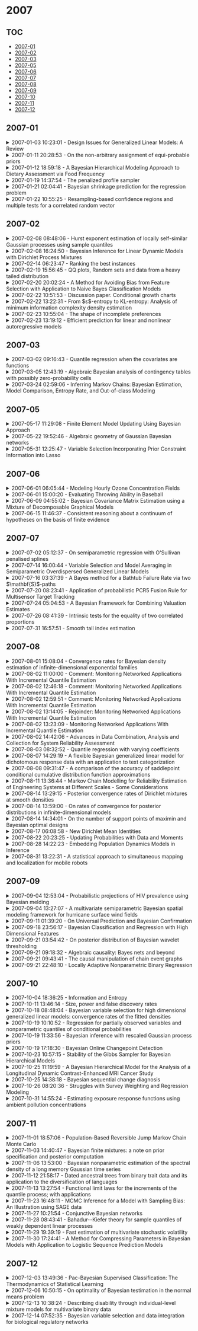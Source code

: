 # 2007

## TOC

- [2007-01](#2007-01)
- [2007-02](#2007-02)
- [2007-03](#2007-03)
- [2007-05](#2007-05)
- [2007-06](#2007-06)
- [2007-07](#2007-07)
- [2007-08](#2007-08)
- [2007-09](#2007-09)
- [2007-10](#2007-10)
- [2007-11](#2007-11)
- [2007-12](#2007-12)

## 2007-01

<details>

<summary>2007-01-03 10:23:01 - Design Issues for Generalized Linear Models: A Review</summary>

- *André I. Khuri, Bhramar Mukherjee, Bikas K. Sinha, Malay Ghosh*

- `0701088v1` - [abs](http://arxiv.org/abs/0701088v1) - [pdf](http://arxiv.org/pdf/math/0701088v1)

> Generalized linear models (GLMs) have been used quite effectively in the modeling of a mean response under nonstandard conditions, where discrete as well as continuous data distributions can be accommodated. The choice of design for a GLM is a very important task in the development and building of an adequate model. However, one major problem that handicaps the construction of a GLM design is its dependence on the unknown parameters of the fitted model. Several approaches have been proposed in the past 25 years to solve this problem. These approaches, however, have provided only partial solutions that apply in only some special cases, and the problem, in general, remains largely unresolved. The purpose of this article is to focus attention on the aforementioned dependence problem. We provide a survey of various existing techniques dealing with the dependence problem. This survey includes discussions concerning locally optimal designs, sequential designs, Bayesian designs and the quantile dispersion graph approach for comparing designs for GLMs.

</details>

<details>

<summary>2007-01-11 20:28:53 - On the non-arbitrary assignment of equi-probable priors</summary>

- *William M. Briggs*

- `0701331v1` - [abs](http://arxiv.org/abs/0701331v1) - [pdf](http://arxiv.org/pdf/math/0701331v1)

> How to form priors that do not seem artificial or arbitrary is a central question in Bayesian statistics. The case of forming a prior on the truth of a proposition for which there is no evidence, and the definte evidence that the event can happen in a finite set of ways, is detailed. The truth of a propostion of this kind is frequently assigned a prior of 0.5 via arguments of ignorance, randomness, the Principle of Indiffernce, the Principal Principal, or by other methods. These are all shown to be flawed. The statistical syllogism introduced by Williams in 1947 is shown to fix the problems that the other arguments have. An example in the context of model selection is given.

</details>

<details>

<summary>2007-01-12 18:59:18 - A Bayesian Hierarchical Modeling Approach to Dietary Assessment via Food Frequency</summary>

- *Andrew Lawson, Daniela Nitcheva*

- `0701356v1` - [abs](http://arxiv.org/abs/0701356v1) - [pdf](http://arxiv.org/pdf/math/0701356v1)

> Previous likelihood-based linear modeling of nutritional data has been limited by the availability of software that allows flexible error structures in the data. We demonstrate the use of a Bayesian modeling approach to the analysis of such data. Our goal is to model the relationship between the energy intake derived from Food Frequency Questionnaires (FFQs) and the energy expenditure estimated from the doubly labeled water method. We consider models with different distributions for the FFQ energy intake. The models include previously identified covariates describing social desirability, education and their possible interaction that are felt to impact the reported FFQ. The models also include random effects to account for subject specific random variation (frailty) and also to account for the complex patterns of measurement error inherent in these data. Issues arising within the work relate both to the selection of relevant linear and non-linear models, the use of random effects, and the relevance of goodness-of-fit criteria such as DIC and PPL in assessing the most appropriate model.

</details>

<details>

<summary>2007-01-19 14:37:54 - The penalized profile sampler</summary>

- *Guang Cheng, Michael R. Kosorok*

- `0701540v1` - [abs](http://arxiv.org/abs/0701540v1) - [pdf](http://arxiv.org/pdf/math/0701540v1)

> The penalized profile sampler for semiparametric inference is an extension of the profile sampler method (Lee, Kosorok and Fine, 2005) obtained by profiling a penalized log-likelihood. The idea is to base inference on the posterior distribution obtained by multiplying a profiled penalized log-likelihood by a prior for the parametric component, where the profiling and penalization are applied to the nuisance parameter. Because the prior is not applied to the full likelihood, the method is not strictly Bayesian. A benefit of this approximately Bayesian method is that it circumvents the need to put a prior on the possibly infinite-dimensional nuisance components of the model. We investigate the first and second order frequentist performance of the penalized profile sampler, and demonstrate that the accuracy of the procedure can be adjusted by the size of the assigned smoothing parameter. The theoretical validity of the procedure is illustrated for two examples: a partly linear model with normal error for current status data and a semiparametric logistic regression model. As far as we are aware, there are no other methods of inference in this context known to have second order frequentist validity.

</details>

<details>

<summary>2007-01-21 02:04:41 - Bayesian shrinkage prediction for the regression problem</summary>

- *Kei Kobayashi, Fumiyasu Komaki*

- `0701583v1` - [abs](http://arxiv.org/abs/0701583v1) - [pdf](http://arxiv.org/pdf/math/0701583v1)

> We consider Bayesian shrinkage predictions for the Normal regression problem under the frequentist Kullback-Leibler risk function.   Firstly, we consider the multivariate Normal model with an unknown mean and a known covariance. While the unknown mean is fixed, the covariance of future samples can be different from training samples. We show that the Bayesian predictive distribution based on the uniform prior is dominated by that based on a class of priors if the prior distributions for the covariance and future covariance matrices are rotation invariant.   Then, we consider a class of priors for the mean parameters depending on the future covariance matrix. With such a prior, we can construct a Bayesian predictive distribution dominating that based on the uniform prior.   Lastly, applying this result to the prediction of response variables in the Normal linear regression model, we show that there exists a Bayesian predictive distribution dominating that based on the uniform prior. Minimaxity of these Bayesian predictions follows from these results.

</details>

<details>

<summary>2007-01-22 10:55:25 - Resampling-based confidence regions and multiple tests for a correlated random vector</summary>

- *Sylvain Arlot, Gilles Blanchard, Etienne Roquain*

- `0701605v1` - [abs](http://arxiv.org/abs/0701605v1) - [pdf](http://arxiv.org/pdf/math/0701605v1)

> We derive non-asymptotic confidence regions for the mean of a random vector whose coordinates have an unknown dependence structure. The random vector is supposed to be either Gaussian or to have a symmetric bounded distribution, and we observe $n$ i.i.d copies of it. The confidence regions are built using a data-dependent threshold based on a weighted bootstrap procedure. We consider two approaches, the first based on a concentration approach and the second on a direct boostrapped quantile approach. The first one allows to deal with a very large class of resampling weights while our results for the second are restricted to Rademacher weights. However, the second method seems more accurate in practice. Our results are motivated by multiple testing problems, and we show on simulations that our procedures are better than the Bonferroni procedure (union bound) as soon as the observed vector has sufficiently correlated coordinates.

</details>


## 2007-02

<details>

<summary>2007-02-08 08:48:06 - Hurst exponent estimation of locally self-similar Gaussian processes using sample quantiles</summary>

- *Jean-François Coeurjolly*

- `0506290v2` - [abs](http://arxiv.org/abs/0506290v2) - [pdf](http://arxiv.org/pdf/math/0506290v2)

> This paper is devoted to the introduction of a new class of consistent estimators of the fractal dimension of locally self-similar Gaussian processes. These estimators are based on convex combinations of sample quantiles of discrete variations of a sample path over a discrete grid of the interval $[0,1]$. We derive the almost sure convergence and the asymptotic normality for these estimators. The key-ingredient is a Bahadur representation for sample quantiles of non-linear functions of Gaussians sequences with correlation function decreasing as $k^{-\alpha}L(k)$ for some $\alpha>0$ and some slowly varying function $L(\cdot)$.

</details>

<details>

<summary>2007-02-08 16:24:50 - Bayesian Inference for Linear Dynamic Models with Dirichlet Process Mixtures</summary>

- *François Caron, Manuel Davy, Arnaud Doucet, Emmanuel Duflos, Philippe Vanheeghe*

- `0702225v1` - [abs](http://arxiv.org/abs/0702225v1) - [pdf](http://arxiv.org/pdf/math/0702225v1)

> Using Kalman techniques, it is possible to perform optimal estimation in linear Gaussian state-space models. We address here the case where the noise probability density functions are of unknown functional form. A flexible Bayesian nonparametric noise model based on Dirichlet process mixtures is introduced. Efficient Markov chain Monte Carlo and Sequential Monte Carlo methods are then developed to perform optimal batch and sequential estimation in such contexts. The algorithms are applied to blind deconvolution and change point detection. Experimental results on synthetic and real data demonstrate the efficiency of this approach in various contexts.

</details>

<details>

<summary>2007-02-14 06:23:47 - Ranking the best instances</summary>

- *Stéphan Clémençon, Nicolas Vayatis*

- `0611133v2` - [abs](http://arxiv.org/abs/0611133v2) - [pdf](http://arxiv.org/pdf/math/0611133v2)

> We formulate the local ranking problem in the framework of bipartite ranking where the goal is to focus on the best instances. We propose a methodology based on the construction of real-valued scoring functions. We study empirical risk minimization of dedicated statistics which involve empirical quantiles of the scores. We first state the problem of finding the best instances which can be cast as a classification problem with mass constraint. Next, we develop special performance measures for the local ranking problem which extend the Area Under an ROC Curve (AUC/AROC) criterion and describe the optimal elements of these new criteria. We also highlight the fact that the goal of ranking the best instances cannot be achieved in a stage-wise manner where first, the best instances would be tentatively identified and then a standard AUC criterion could be applied. Eventually, we state preliminary statistical results for the local ranking problem.

</details>

<details>

<summary>2007-02-19 15:56:45 - QQ plots, Random sets and data from a heavy tailed distribution</summary>

- *Bikramjit Das, Sidney I. Resnick*

- `0702551v1` - [abs](http://arxiv.org/abs/0702551v1) - [pdf](http://arxiv.org/pdf/math/0702551v1)

> The QQ plot is a commonly used technique for informally deciding whether a univariate random sample of size n comes from a specified distribution F. The QQ plot graphs the sample quantiles against the theoretical quantiles of F and then a visual check is made to see whether or not the points are close to a straight line. For a location and scale family of distributions, the intercept and slope of the straight line provide estimates for the shift and scale parameters of the distribution respectively. Here we consider the set S_n of points forming the QQ plot as a random closed set in R^2. We show that under certain regularity conditions on the distribution F, S_n converges in probability to a closed, non-random set. In the heavy tailed case where 1-F is a regularly varying function, a similar result can be shown but a modification is necessary to provide a statistically sensible result since typically F is not completely known.

</details>

<details>

<summary>2007-02-20 20:02:24 - A Method for Avoiding Bias from Feature Selection with Application to Naive Bayes Classification Models</summary>

- *Longhai Li, Jianguo Zhang, Radford M. Neal*

- `0702591v1` - [abs](http://arxiv.org/abs/0702591v1) - [pdf](http://arxiv.org/pdf/math/0702591v1)

> For many classification and regression problems, a large number of features are available for possible use - this is typical of DNA microarray data on gene expression, for example. Often, for computational or other reasons, only a small subset of these features are selected for use in a model, based on some simple measure such as correlation with the response variable. This procedure may introduce an optimistic bias, however, in which the response variable appears to be more predictable than it actually is, because the high correlation of the selected features with the response may be partly or wholely due to chance. We show how this bias can be avoided when using a Bayesian model for the joint distribution of features and response. The crucial insight is that even if we forget the exact values of the unselected features, we should retain, and condition on, the knowledge that their correlation with the response was too small for them to be selected. In this paper we describe how this idea can be implemented for ``naive Bayes'' models of binary data. Experiments with simulated data confirm that this method avoids bias due to feature selection. We also apply the naive Bayes model to subsets of data relating gene expression to colon cancer, and find that correcting for bias from feature selection does improve predictive performance.

</details>

<details>

<summary>2007-02-22 10:51:53 - Discussion paper. Conditional growth charts</summary>

- *Ying Wei, Xuming He*

- `0702634v1` - [abs](http://arxiv.org/abs/0702634v1) - [pdf](http://arxiv.org/pdf/math/0702634v1)

> Growth charts are often more informative when they are customized per subject, taking into account prior measurements and possibly other covariates of the subject. We study a global semiparametric quantile regression model that has the ability to estimate conditional quantiles without the usual distributional assumptions. The model can be estimated from longitudinal reference data with irregular measurement times and with some level of robustness against outliers, and it is also flexible for including covariate information. We propose a rank score test for large sample inference on covariates, and develop a new model assessment tool for longitudinal growth data. Our research indicates that the global model has the potential to be a very useful tool in conditional growth chart analysis.

</details>

<details>

<summary>2007-02-22 13:22:31 - From $ε$-entropy to KL-entropy: Analysis of minimum information complexity density estimation</summary>

- *Tong Zhang*

- `0702653v1` - [abs](http://arxiv.org/abs/0702653v1) - [pdf](http://arxiv.org/pdf/math/0702653v1)

> We consider an extension of $\epsilon$-entropy to a KL-divergence based complexity measure for randomized density estimation methods. Based on this extension, we develop a general information-theoretical inequality that measures the statistical complexity of some deterministic and randomized density estimators. Consequences of the new inequality will be presented. In particular, we show that this technique can lead to improvements of some classical results concerning the convergence of minimum description length and Bayesian posterior distributions. Moreover, we are able to derive clean finite-sample convergence bounds that are not obtainable using previous approaches.

</details>

<details>

<summary>2007-02-23 10:55:04 - The shape of incomplete preferences</summary>

- *Robert Nau*

- `0702689v1` - [abs](http://arxiv.org/abs/0702689v1) - [pdf](http://arxiv.org/pdf/math/0702689v1)

> Incomplete preferences provide the epistemic foundation for models of imprecise subjective probabilities and utilities that are used in robust Bayesian analysis and in theories of bounded rationality. This paper presents a simple axiomatization of incomplete preferences and characterizes the shape of their representing sets of probabilities and utilities. Deletion of the completeness assumption from the axiom system of Anscombe and Aumann yields preferences represented by a convex set of state-dependent expected utilities, of which at least one must be a probability/utility pair. A strengthening of the state-independence axiom is needed to obtain a representation purely in terms of a set of probability/utility pairs.

</details>

<details>

<summary>2007-02-23 13:19:12 - Efficient prediction for linear and nonlinear autoregressive models</summary>

- *Ursula U. Müller, Anton Schick, Wolfgang Wefelmeyer*

- `0702701v1` - [abs](http://arxiv.org/abs/0702701v1) - [pdf](http://arxiv.org/pdf/math/0702701v1)

> Conditional expectations given past observations in stationary time series are usually estimated directly by kernel estimators, or by plugging in kernel estimators for transition densities. We show that, for linear and nonlinear autoregressive models driven by independent innovations, appropriate smoothed and weighted von Mises statistics of residuals estimate conditional expectations at better parametric rates and are asymptotically efficient. The proof is based on a uniform stochastic expansion for smoothed and weighted von Mises processes of residuals. We consider, in particular, estimation of conditional distribution functions and of conditional quantile functions.

</details>


## 2007-03

<details>

<summary>2007-03-02 09:16:43 - Quantile regression when the covariates are functions</summary>

- *Hervé Cardot, Christophe Crambes, Pascal Sarda*

- `0703056v1` - [abs](http://arxiv.org/abs/0703056v1) - [pdf](http://arxiv.org/pdf/math/0703056v1)

> This paper deals with a linear model of regression on quantiles when the explanatory variable takes values in some functional space and the response is scalar. We propose a spline estimator of the functional coefficient that minimizes a penalized L1 type criterion. Then, we study the asymptotic behavior of this estimator. The penalization is of primary importance to get existence and convergence.

</details>

<details>

<summary>2007-03-05 12:43:19 - Algebraic Bayesian analysis of contingency tables with possibly zero-probability cells</summary>

- *Guido Consonni, Giovanni Pistone*

- `0703123v1` - [abs](http://arxiv.org/abs/0703123v1) - [pdf](http://arxiv.org/pdf/math/0703123v1)

> In this paper we consider a Bayesian analysis of contingency tables allowing for the possibility that cells may have probability zero. In this sense we depart from standard log-linear modeling that implicitly assumes a positivity constraint. Our approach leads us to consider mixture models for contingency tables, where the components of the mixture, which we call model-instances, have distinct support. We rely on ideas from polynomial algebra in order to identify the various model instances. We also provide a method to assign prior probabilities to each instance of the model, as well as describing methods for constructing priors on the parameter space of each instance. We illustrate our methodology through a $5 \times 2$ table involving two structural zeros, as well as a zero count. The results we obtain show that our analysis may lead to conclusions that are substantively different from those that would obtain in a standard framework, wherein the possibility of zero-probability cells is not explicitly accounted for.

</details>

<details>

<summary>2007-03-24 02:59:06 - Inferring Markov Chains: Bayesian Estimation, Model Comparison, Entropy Rate, and Out-of-class Modeling</summary>

- *Christopher C. Strelioff, James P. Crutchfield, Alfred W. Hubler*

- `0703715v1` - [abs](http://arxiv.org/abs/0703715v1) - [pdf](http://arxiv.org/pdf/math/0703715v1)

> Markov chains are a natural and well understood tool for describing one-dimensional patterns in time or space. We show how to infer $k$-th order Markov chains, for arbitrary $k$, from finite data by applying Bayesian methods to both parameter estimation and model-order selection. Extending existing results for multinomial models of discrete data, we connect inference to statistical mechanics through information-theoretic (type theory) techniques. We establish a direct relationship between Bayesian evidence and the partition function which allows for straightforward calculation of the expectation and variance of the conditional relative entropy and the source entropy rate. Finally, we introduce a novel method that uses finite data-size scaling with model-order comparison to infer the structure of out-of-class processes.

</details>


## 2007-05

<details>

<summary>2007-05-17 11:29:08 - Finite Element Model Updating Using Bayesian Approach</summary>

- *Tshilidzi Marwala, Lungile Mdlazi, Sibusiso Sibisi*

- `0705.2515v1` - [abs](http://arxiv.org/abs/0705.2515v1) - [pdf](http://arxiv.org/pdf/0705.2515v1)

> This paper compares the Maximum-likelihood method and Bayesian method for finite element model updating. The Maximum-likelihood method was implemented using genetic algorithm while the Bayesian method was implemented using the Markov Chain Monte Carlo. These methods were tested on a simple beam and an unsymmetrical H-shaped structure. The results show that the Bayesian method gave updated finite element models that predicted more accurate modal properties than the updated finite element models obtained through the use of the Maximum-likelihood method. Furthermore, both these methods were found to require the same levels of computational loads.

</details>

<details>

<summary>2007-05-22 19:52:46 - Algebraic geometry of Gaussian Bayesian networks</summary>

- *Seth Sullivant*

- `0704.0918v2` - [abs](http://arxiv.org/abs/0704.0918v2) - [pdf](http://arxiv.org/pdf/0704.0918v2)

> Conditional independence models in the Gaussian case are algebraic varieties in the cone of positive definite covariance matrices. We study these varieties in the case of Bayesian networks, with a view towards generalizing the recursive factorization theorem to situations with hidden variables. In the case when the underlying graph is a tree, we show that the vanishing ideal of the model is generated by the conditional independence statements implied by graph. We also show that the ideal of any Bayesian network is homogeneous with respect to a multigrading induced by a collection of upstream random variables. This has a number of important consequences for hidden variable models. Finally, we relate the ideals of Bayesian networks to a number of classical constructions in algebraic geometry including toric degenerations of the Grassmannian, matrix Schubert varieties, and secant varieties.

</details>

<details>

<summary>2007-05-31 12:25:47 - Variable Selection Incorporating Prior Constraint Information into Lasso</summary>

- *Shurong Zheng, Guodong Song, Ning-Zhong Shi*

- `0705.4588v1` - [abs](http://arxiv.org/abs/0705.4588v1) - [pdf](http://arxiv.org/pdf/0705.4588v1)

> We propose the variable selection procedure incorporating prior constraint information into lasso. The proposed procedure combines the sample and prior information, and selects significant variables for responses in a narrower region where the true parameters lie. It increases the efficiency to choose the true model correctly. The proposed procedure can be executed by many constrained quadratic programming methods and the initial estimator can be found by least square or Monte Carlo method. The proposed procedure also enjoys good theoretical properties. Moreover, the proposed procedure is not only used for linear models but also can be used for generalized linear models({\sl GLM}), Cox models, quantile regression models and many others with the help of Wang and Leng (2007)'s LSA, which changes these models as the approximation of linear models. The idea of combining sample and prior constraint information can be also used for other modified lasso procedures. Some examples are used for illustration of the idea of incorporating prior constraint information in variable selection procedures.

</details>


## 2007-06

<details>

<summary>2007-06-01 06:05:44 - Modeling Hourly Ozone Concentration Fields</summary>

- *Yiping Dou, Nhu D Le, James V Zidek*

- `0706.0073v1` - [abs](http://arxiv.org/abs/0706.0073v1) - [pdf](http://arxiv.org/pdf/0706.0073v1)

> This paper presents a dynamic linear model for modeling hourly ozone concentrations over the eastern United States. That model, which is developed within an Bayesian hierarchical framework, inherits the important feature of such models that its coefficients, treated as states of the process, can change with time. Thus the model includes a time--varying site invariant mean field as well as time varying coefficients for 24 and 12 diurnal cycle components. This cost of this model's great flexibility comes at the cost of computational complexity, forcing us to use an MCMC approach and to restrict application of our model domain to a small number of monitoring sites. We critically assess this model and discover some of its weaknesses in this type of application.

</details>

<details>

<summary>2007-06-01 15:00:20 - Evaluating Throwing Ability in Baseball</summary>

- *Matthew Carruth, Shane T. Jensen*

- `0705.3257v2` - [abs](http://arxiv.org/abs/0705.3257v2) - [pdf](http://arxiv.org/pdf/0705.3257v2)

> We present a quantitative analysis of throwing ability for major league outfielders and catchers. We use detailed game event data to tabulate success and failure events in outfielder and catcher throwing opportunities. We attribute a run contribution to each success or failure which are tabulated for each player in each season. We use four seasons of data to estimate the overall throwing ability of each player using a Bayesian hierarchical model. This model allows us to shrink individual player estimates towards an overall population mean depending on the number of opportunities for each player. We use the posterior distribution of player abilities from this model to identify players with significant positive and negative throwing contributions.

</details>

<details>

<summary>2007-06-09 04:55:02 - Bayesian Covariance Matrix Estimation using a Mixture of Decomposable Graphical Models</summary>

- *Helen Armstrong, Christopher K. Carter, Kevin F. Wong, Robert Kohn*

- `0706.1287v1` - [abs](http://arxiv.org/abs/0706.1287v1) - [pdf](http://arxiv.org/pdf/0706.1287v1)

> A Bayesian approach is used to estimate the covariance matrix of Gaussian data. Ideas from Gaussian graphical models and model selection are used to construct a prior for the covariance matrix that is a mixture over all decomposable graphs. For this prior the probability of each graph size is specified by the user and graphs of equal size are assigned equal probability. Most previous approaches assume that all graphs are equally probable. We show empirically that the prior that assigns equal probability over graph sizes outperforms the prior that assigns equal probability over all graphs, both in identifying the correct decomposable graph and in more efficiently estimating the covariance matrix.

</details>

<details>

<summary>2007-06-15 11:46:37 - Consistent reasoning about a continuum of hypotheses on the basis of finite evidence</summary>

- *Jochen Rau*

- `0706.2274v1` - [abs](http://arxiv.org/abs/0706.2274v1) - [pdf](http://arxiv.org/pdf/0706.2274v1)

> In the modern Bayesian view classical probability theory is simply an extension of conventional logic, i.e., a quantitative tool that allows for consistent reasoning in the presence of uncertainty. Classical theory presupposes, however, that--at least in principle--the amount of evidence that an experimenter can accumulate always matches the size of the hypothesis space. I investigate how the framework for consistent reasoning must be modified in non-classical situations where hypotheses form a continuum, yet the maximum evidence accessible through experiment is not allowed to exceed some finite upper bound. Invoking basic consistency requirements pertaining to the preparation and composition of systems, as well as to the continuity of probabilities, I show that the modified theory must have an internal symmetry isomorphic to the unitary group. It thus appears that the only consistent algorithm for plausible reasoning about a continuum of hypotheses on the basis of finite evidence is furnished by quantum theory in complex Hilbert space.

</details>


## 2007-07

<details>

<summary>2007-07-02 05:12:37 - On semiparametric regression with O'Sullivan penalised splines</summary>

- *M. P. Wand, J. T. Ormerod*

- `0707.0143v1` - [abs](http://arxiv.org/abs/0707.0143v1) - [pdf](http://arxiv.org/pdf/0707.0143v1)

> This is an expos\'e on the use of O'Sullivan penalised splines in contemporary semiparametric regression, including mixed model and Bayesian formulations. O'Sullivan penalised splines are similar to P-splines, but have an advantage of being a direct generalisation of smoothing splines. Exact expressions for the O'Sullivan penalty matrix are obtained. Comparisons between the two reveals that O'Sullivan penalised splines more closely mimic the natural boundary behaviour of smoothing splines. Implementation in modern computing environments such as Matlab, R and BUGS is discussed.

</details>

<details>

<summary>2007-07-14 16:00:44 - Variable Selection and Model Averaging in Semiparametric Overdispersed Generalized Linear Models</summary>

- *Remy Cottet, Robert Kohn, David Nott*

- `0707.2158v1` - [abs](http://arxiv.org/abs/0707.2158v1) - [pdf](http://arxiv.org/pdf/0707.2158v1)

> We express the mean and variance terms in a double exponential regression model as additive functions of the predictors and use Bayesian variable selection to determine which predictors enter the model, and whether they enter linearly or flexibly. When the variance term is null we obtain a generalized additive model, which becomes a generalized linear model if the predictors enter the mean linearly. The model is estimated using Markov chain Monte Carlo simulation and the methodology is illustrated using real and simulated data sets.

</details>

<details>

<summary>2007-07-16 03:37:39 - A Bayes method for a Bathtub Failure Rate via two $\mathbf{S}$-paths</summary>

- *Man-Wai Ho*

- `0707.2257v1` - [abs](http://arxiv.org/abs/0707.2257v1) - [pdf](http://arxiv.org/pdf/0707.2257v1)

> A class of semi-parametric hazard/failure rates with a bathtub shape is of interest. It does not only provide a great deal of flexibility over existing parametric methods in the modeling aspect but also results in a closed and tractable Bayes estimator for the bathtub-shaped failure rate (BFR). Such an estimator is derived to be a finite sum over two $\mathbf{S}$-paths due to an explicit posterior analysis in terms of two (conditionally independent) $\mathbf{S}$-paths. These, newly discovered, explicit results can be proved to be a Rao-Blackwellization of counterpart results in terms of partitions that are readily available by a specialization of James (2005)'s work. We develop both iterative and non-iterative computational procedures based on existing efficient Monte Carlo methods for sampling one single $\mathbf{S}$-path. Nmerical simulations are given to demonstrate the practicality and the effectiveness of our methodology. Last but not least, two applications of the proposed method are discussed, of which one is about a Bayesian test for failure rates and the other is related to modeling with covariates.

</details>

<details>

<summary>2007-07-20 08:23:41 - Application of probabilistic PCR5 Fusion Rule for Multisensor Target Tracking</summary>

- *Alois Kirchner, Frederic Dambreville, Francis Celeste, Jean Dezert, Florentin Smarandache*

- `0707.3013v1` - [abs](http://arxiv.org/abs/0707.3013v1) - [pdf](http://arxiv.org/pdf/0707.3013v1)

> This paper defines and implements a non-Bayesian fusion rule for combining densities of probabilities estimated by local (non-linear) filters for tracking a moving target by passive sensors. This rule is the restriction to a strict probabilistic paradigm of the recent and efficient Proportional Conflict Redistribution rule no 5 (PCR5) developed in the DSmT framework for fusing basic belief assignments. A sampling method for probabilistic PCR5 (p-PCR5) is defined. It is shown that p-PCR5 is more robust to an erroneous modeling and allows to keep the modes of local densities and preserve as much as possible the whole information inherent to each densities to combine. In particular, p-PCR5 is able of maintaining multiple hypotheses/modes after fusion, when the hypotheses are too distant in regards to their deviations. This new p-PCR5 rule has been tested on a simple example of distributed non-linear filtering application to show the interest of such approach for future developments. The non-linear distributed filter is implemented through a basic particles filtering technique. The results obtained in our simulations show the ability of this p-PCR5-based filter to track the target even when the models are not well consistent in regards to the initialization and real cinematic.

</details>

<details>

<summary>2007-07-24 05:04:53 - A Bayesian Framework for Combining Valuation Estimates</summary>

- *Kenton K. Yee*

- `0707.3482v1` - [abs](http://arxiv.org/abs/0707.3482v1) - [pdf](http://arxiv.org/pdf/0707.3482v1)

> Obtaining more accurate equity value estimates is the starting point for stock selection, value-based indexing in a noisy market, and beating benchmark indices through tactical style rotation. Unfortunately, discounted cash flow, method of comparables, and fundamental analysis typically yield discrepant valuation estimates. Moreover, the valuation estimates typically disagree with market price. Can one form a superior valuation estimate by averaging over the individual estimates, including market price? This article suggests a Bayesian framework for combining two or more estimates into a superior valuation estimate. The framework justifies the common practice of averaging over several estimates to arrive at a final point estimate.

</details>

<details>

<summary>2007-07-26 08:41:39 - Intrinsic tests for the equality of two correlated proportions</summary>

- *Guido Consonni, Luca La Rocca*

- `0707.3877v1` - [abs](http://arxiv.org/abs/0707.3877v1) - [pdf](http://arxiv.org/pdf/0707.3877v1)

> Correlated proportions arise in longitudinal (panel) studies. A typical example is the ``opinion swing'' problem: ``Has the proportion of people favoring a politician changed after his recent speech to the nation on TV?''. Since the same group of individuals is interviewed before and after the speech, the two proportions are correlated. A natural null hypothesis to be tested is whether the corresponding population proportions are equal. A standard Bayesian approach to this problem has already been considered in the literature, based on a Dirichlet prior for the cell-probabilities of the underlying two-by-two table under the alternative hypothesis, together with an induced prior under the null. In lack of specific prior information, a diffuse (e.g. uniform) distribution may be used. We claim that this approach is not satisfactory, since in a testing problem one should make sure that the prior under the alternative be adequately centered around the region specified by the null, in order to obtain a fair comparison between the two hypotheses. Following an intrinsic prior methodology, we develop two strategies for the construction of a collection of objective priors increasingly peaked around the null. We provide a simple interpretation of their structure in terms of weighted imaginary sample scenarios. We illustrate our method by means of three examples, carrying out sensitivity analysis and providing comparison with existing results.

</details>

<details>

<summary>2007-07-31 16:57:51 - Smooth tail index estimation</summary>

- *Samuel Müller, Kaspar Rufibach*

- `0612140v2` - [abs](http://arxiv.org/abs/0612140v2) - [pdf](http://arxiv.org/pdf/math/0612140v2)

> Both parametric distribution functions appearing in extreme value theory - the generalized extreme value distribution and the generalized Pareto distribution - have log-concave densities if the extreme value index gamma is in [-1,0]. Replacing the order statistics in tail index estimators by their corresponding quantiles from the distribution function that is based on the estimated log-concave density leads to novel smooth quantile and tail index estimators. These new estimators aim at estimating the tail index especially in small samples. Acting as a smoother of the empirical distribution function, the log-concave distribution function estimator reduces estimation variability to a much greater extent than it introduces bias. As a consequence, Monte Carlo simulations demonstrate that the smoothed version of the estimators are well superior to their non-smoothed counterparts, in terms of mean squared error.

</details>


## 2007-08

<details>

<summary>2007-08-01 15:08:04 - Convergence rates for Bayesian density estimation of infinite-dimensional exponential families</summary>

- *Catia Scricciolo*

- `0708.0175v1` - [abs](http://arxiv.org/abs/0708.0175v1) - [pdf](http://arxiv.org/pdf/0708.0175v1)

> We study the rate of convergence of posterior distributions in density estimation problems for log-densities in periodic Sobolev classes characterized by a smoothness parameter p. The posterior expected density provides a nonparametric estimation procedure attaining the optimal minimax rate of convergence under Hellinger loss if the posterior distribution achieves the optimal rate over certain uniformity classes. A prior on the density class of interest is induced by a prior on the coefficients of the trigonometric series expansion of the log-density. We show that when p is known, the posterior distribution of a Gaussian prior achieves the optimal rate provided the prior variances die off sufficiently rapidly. For a mixture of normal distributions, the mixing weights on the dimension of the exponential family are assumed to be bounded below by an exponentially decreasing sequence. To avoid the use of infinite bases, we develop priors that cut off the series at a sample-size-dependent truncation point. When the degree of smoothness is unknown, a finite mixture of normal priors indexed by the smoothness parameter, which is also assigned a prior, produces the best rate. A rate-adaptive estimator is derived.

</details>

<details>

<summary>2007-08-02 11:00:00 - Comment: Monitoring Networked Applications With Incremental Quantile Estimation</summary>

- *Lorraine Denby, James M. Landwehr, Jean Meloche*

- `0708.0317v1` - [abs](http://arxiv.org/abs/0708.0317v1) - [pdf](http://arxiv.org/pdf/0708.0317v1)

> Comment: Monitoring Networked Applications With Incremental Quantile Estimation [arXiv:0708.0302]

</details>

<details>

<summary>2007-08-02 12:46:18 - Comment: Monitoring Networked Applications With Incremental Quantile Estimation</summary>

- *Earl Lawrence, George Michailidis, Vijayan N. Nair*

- `0708.0336v1` - [abs](http://arxiv.org/abs/0708.0336v1) - [pdf](http://arxiv.org/pdf/0708.0336v1)

> Our comments are in two parts. First, we make some observations regarding the methodology in Chambers et al. [arXiv:0708.0302]. Second, we briefly describe another interesting network monitoring problem that arises in the context of assessing quality of service, such as loss rates and delay distributions, in packet-switched networks.

</details>

<details>

<summary>2007-08-02 12:59:51 - Comment: Monitoring Networked Applications With Incremental Quantile Estimation</summary>

- *Bin Yu*

- `0708.0338v1` - [abs](http://arxiv.org/abs/0708.0338v1) - [pdf](http://arxiv.org/pdf/0708.0338v1)

> Comment: Monitoring Networked Applications With Incremental Quantile Estimation [arXiv:0708.0302]

</details>

<details>

<summary>2007-08-02 13:14:05 - Rejoinder: Monitoring Networked Applications With Incremental Quantile Estimation</summary>

- *John M. Chambers, David A. James, Diane Lambert, Scott Vander Wiel*

- `0708.0339v1` - [abs](http://arxiv.org/abs/0708.0339v1) - [pdf](http://arxiv.org/pdf/0708.0339v1)

> Rejoinder: Monitoring Networked Applications With Incremental Quantile Estimation [arXiv:0708.0302]

</details>

<details>

<summary>2007-08-02 13:23:09 - Monitoring Networked Applications With Incremental Quantile Estimation</summary>

- *John M. Chambers, David A. James, Diane Lambert, Scott Vander Wiel*

- `0708.0302v1` - [abs](http://arxiv.org/abs/0708.0302v1) - [pdf](http://arxiv.org/pdf/0708.0302v1)

> Networked applications have software components that reside on different computers. Email, for example, has database, processing, and user interface components that can be distributed across a network and shared by users in different locations or work groups. End-to-end performance and reliability metrics describe the software quality experienced by these groups of users, taking into account all the software components in the pipeline. Each user produces only some of the data needed to understand the quality of the application for the group, so group performance metrics are obtained by combining summary statistics that each end computer periodically (and automatically) sends to a central server. The group quality metrics usually focus on medians and tail quantiles rather than on averages. Distributed quantile estimation is challenging, though, especially when passing large amounts of data around the network solely to compute quality metrics is undesirable. This paper describes an Incremental Quantile (IQ) estimation method that is designed for performance monitoring at arbitrary levels of network aggregation and time resolution when only a limited amount of data can be transferred. Applications to both real and simulated data are provided.

</details>

<details>

<summary>2007-08-02 14:42:06 - Advances in Data Combination, Analysis and Collection for System Reliability Assessment</summary>

- *Alyson G. Wilson, Todd L. Graves, Michael S. Hamada, C. Shane Reese*

- `0708.0355v1` - [abs](http://arxiv.org/abs/0708.0355v1) - [pdf](http://arxiv.org/pdf/0708.0355v1)

> The systems that statisticians are asked to assess, such as nuclear weapons, infrastructure networks, supercomputer codes and munitions, have become increasingly complex. It is often costly to conduct full system tests. As such, we present a review of methodology that has been proposed for addressing system reliability with limited full system testing. The first approaches presented in this paper are concerned with the combination of multiple sources of information to assess the reliability of a single component. The second general set of methodology addresses the combination of multiple levels of data to determine system reliability. We then present developments for complex systems beyond traditional series/parallel representations through the use of Bayesian networks and flowgraph models. We also include methodological contributions to resource allocation considerations for system relability assessment. We illustrate each method with applications primarily encountered at Los Alamos National Laboratory.

</details>

<details>

<summary>2007-08-03 08:32:52 - Quantile regression with varying coefficients</summary>

- *Mi-Ok Kim*

- `0708.0471v1` - [abs](http://arxiv.org/abs/0708.0471v1) - [pdf](http://arxiv.org/pdf/0708.0471v1)

> Quantile regression provides a framework for modeling statistical quantities of interest other than the conditional mean. The regression methodology is well developed for linear models, but less so for nonparametric models. We consider conditional quantiles with varying coefficients and propose a methodology for their estimation and assessment using polynomial splines. The proposed estimators are easy to compute via standard quantile regression algorithms and a stepwise knot selection algorithm. The proposed Rao-score-type test that assesses the model against a linear model is also easy to implement. We provide asymptotic results on the convergence of the estimators and the null distribution of the test statistic. Empirical results are also provided, including an application of the methodology to forced expiratory volume (FEV) data.

</details>

<details>

<summary>2007-08-07 14:29:19 - A flexible Bayesian generalized linear model for dichotomous response data with an application to text categorization</summary>

- *Susana Eyheramendy, David Madigan*

- `0708.0959v1` - [abs](http://arxiv.org/abs/0708.0959v1) - [pdf](http://arxiv.org/pdf/0708.0959v1)

> We present a class of sparse generalized linear models that include probit and logistic regression as special cases and offer some extra flexibility. We provide an EM algorithm for learning the parameters of these models from data. We apply our method in text classification and in simulated data and show that our method outperforms the logistic and probit models and also the elastic net, in general by a substantial margin.

</details>

<details>

<summary>2007-08-08 09:31:47 - A comparison of the accuracy of saddlepoint conditional cumulative distribution function approximations</summary>

- *Juan Zhang, John E. Kolassa*

- `0708.1069v1` - [abs](http://arxiv.org/abs/0708.1069v1) - [pdf](http://arxiv.org/pdf/0708.1069v1)

> Consider a model parameterized by a scalar parameter of interest and a nuisance parameter vector. Inference about the parameter of interest may be based on the signed root of the likelihood ratio statistic R. The standard normal approximation to the conditional distribution of R typically has error of order O(n^{-1/2}), where n is the sample size. There are several modifications for R, which reduce the order of error in the approximations. In this paper, we mainly investigate Barndorff-Nielsen's modified directed likelihood ratio statistic, Severini's empirical adjustment, and DiCiccio and Martin's two modifications, involving the Bayesian approach and the conditional likelihood ratio statistic. For each modification, two formats were employed to approximate the conditional cumulative distribution function; these are Barndorff-Nielson formats and the Lugannani and Rice formats. All approximations were applied to inference on the ratio of means for two independent exponential random variables. We constructed one and two-sided hypotheses tests and used the actual sizes of the tests as the measurements of accuracy to compare those approximations.

</details>

<details>

<summary>2007-08-11 13:36:44 - Markov Chain Modelling for Reliability Estimation of Engineering Systems at Different Scales - Some Considerations</summary>

- *K. Balaji Rao*

- `0708.1566v1` - [abs](http://arxiv.org/abs/0708.1566v1) - [pdf](http://arxiv.org/pdf/0708.1566v1)

> The concepts of probability, statistics and stochastic theory are being successfully used in structural engineering. Markov Chain modelling is a simple stochastic process model that has found its application in both describing stochastic evolution of system and in system reliability estimation. The recent developments in Markov Chain Monte Carlo and the possible integration of Bayesian theory within Markov Chain theory have enhanced its application possibilities. However, the application possibility can be furthered to range over wider scales of application (perhaps from nano- to macro-) by considering the developments in Physics (in particular Quantum Physics). This paper tries to present the results of quantum physics that would help in interpretation of transition probability matrix. However, care has to be taken in the choice of densities in computing the transition probability matrix. The paper is based on available literature, and the aim is only to make an attempt to show how Markov Chain can be used to model systems at various scales.

</details>

<details>

<summary>2007-08-14 13:29:15 - Posterior convergence rates of Dirichlet mixtures at smooth densities</summary>

- *Subhashis Ghosal, Aad van der Vaart*

- `0708.1885v1` - [abs](http://arxiv.org/abs/0708.1885v1) - [pdf](http://arxiv.org/pdf/0708.1885v1)

> We study the rates of convergence of the posterior distribution for Bayesian density estimation with Dirichlet mixtures of normal distributions as the prior. The true density is assumed to be twice continuously differentiable. The bandwidth is given a sequence of priors which is obtained by scaling a single prior by an appropriate order. In order to handle this problem, we derive a new general rate theorem by considering a countable covering of the parameter space whose prior probabilities satisfy a summability condition together with certain individual bounds on the Hellinger metric entropy. We apply this new general theorem on posterior convergence rates by computing bounds for Hellinger (bracketing) entropy numbers for the involved class of densities, the error in the approximation of a smooth density by normal mixtures and the concentration rate of the prior. The best obtainable rate of convergence of the posterior turns out to be equivalent to the well-known frequentist rate for integrated mean squared error $n^{-2/5}$ up to a logarithmic factor.

</details>

<details>

<summary>2007-08-14 13:59:00 - On rates of convergence for posterior distributions in infinite-dimensional models</summary>

- *Stephen G. Walker, Antonio Lijoi, Igor Prünster*

- `0708.1892v1` - [abs](http://arxiv.org/abs/0708.1892v1) - [pdf](http://arxiv.org/pdf/0708.1892v1)

> This paper introduces a new approach to the study of rates of convergence for posterior distributions. It is a natural extension of a recent approach to the study of Bayesian consistency. In particular, we improve on current rates of convergence for models including the mixture of Dirichlet process model and the random Bernstein polynomial model.

</details>

<details>

<summary>2007-08-14 14:34:01 - On the number of support points of maximin and Bayesian optimal designs</summary>

- *Dietrich Braess, Holger Dette*

- `0708.1901v1` - [abs](http://arxiv.org/abs/0708.1901v1) - [pdf](http://arxiv.org/pdf/0708.1901v1)

> We consider maximin and Bayesian $D$-optimal designs for nonlinear regression models. The maximin criterion requires the specification of a region for the nonlinear parameters in the model, while the Bayesian optimality criterion assumes that a prior for these parameters is available. On interval parameter spaces, it was observed empirically by many authors that an increase of uncertainty in the prior information (i.e., a larger range for the parameter space in the maximin criterion or a larger variance of the prior in the Bayesian criterion) yields a larger number of support points of the corresponding optimal designs. In this paper, we present analytic tools which are used to prove this phenomenon in concrete situations. The proposed methodology can be used to explain many empirically observed results in the literature. Moreover, it explains why maximin $D$-optimal designs are usually supported at more points than Bayesian $D$-optimal designs.

</details>

<details>

<summary>2007-08-17 06:08:58 - New Dirichlet Mean Identities</summary>

- *Lancelot F. James*

- `0708.0614v2` - [abs](http://arxiv.org/abs/0708.0614v2) - [pdf](http://arxiv.org/pdf/0708.0614v2)

> An important line of research is the investigation of the laws of random variables known as Dirichlet means as discussed in Cifarelli and Regazzini(1990). However there is not much information on inter-relationships between different Dirichlet means. Here we introduce two distributional operations, which consist of multiplying a mean functional by an independent beta random variable and an operation involving an exponential change of measure. These operations identify relationships between different means and their densities. This allows one to use the often considerable analytic work to obtain results for one Dirichlet mean to obtain results for an entire family of otherwise seemingly unrelated Dirichlet means. Additionally, it allows one to obtain explicit densities for the related class of random variables that have generalized gamma convolution distributions, and the finite-dimensional distribution of their associated L\'evy processes. This has implications in, for instance, the explicit description of Bayesian nonparametric prior and posterior models, and more generally in a variety of applications in probability and statistics involving Levy processes.

</details>

<details>

<summary>2007-08-22 20:23:25 - Updating Probabilities with Data and Moments</summary>

- *Adom Giffin, Ariel Caticha*

- `0708.1593v2` - [abs](http://arxiv.org/abs/0708.1593v2) - [pdf](http://arxiv.org/pdf/0708.1593v2)

> We use the method of Maximum (relative) Entropy to process information in the form of observed data and moment constraints. The generic "canonical" form of the posterior distribution for the problem of simultaneous updating with data and moments is obtained. We discuss the general problem of non-commuting constraints, when they should be processed sequentially and when simultaneously. As an illustration, the multinomial example of die tosses is solved in detail for two superficially similar but actually very different problems.

</details>

<details>

<summary>2007-08-28 14:22:23 - Embedding Population Dynamics Models in Inference</summary>

- *Stephen T. Buckland, Ken B. Newman, Carmen Fernández, Len Thomas, John Harwood*

- `0708.3796v1` - [abs](http://arxiv.org/abs/0708.3796v1) - [pdf](http://arxiv.org/pdf/0708.3796v1)

> Increasing pressures on the environment are generating an ever-increasing need to manage animal and plant populations sustainably, and to protect and rebuild endangered populations. Effective management requires reliable mathematical models, so that the effects of management action can be predicted, and the uncertainty in these predictions quantified. These models must be able to predict the response of populations to anthropogenic change, while handling the major sources of uncertainty. We describe a simple ``building block'' approach to formulating discrete-time models. We show how to estimate the parameters of such models from time series of data, and how to quantify uncertainty in those estimates and in numbers of individuals of different types in populations, using computer-intensive Bayesian methods. We also discuss advantages and pitfalls of the approach, and give an example using the British grey seal population.

</details>

<details>

<summary>2007-08-31 13:22:31 - A statistical approach to simultaneous mapping and localization for mobile robots</summary>

- *Anita Araneda, Stephen E. Fienberg, Alvaro Soto*

- `0708.4337v1` - [abs](http://arxiv.org/abs/0708.4337v1) - [pdf](http://arxiv.org/pdf/0708.4337v1)

> Mobile robots require basic information to navigate through an environment: they need to know where they are (localization) and they need to know where they are going. For the latter, robots need a map of the environment. Using sensors of a variety of forms, robots gather information as they move through an environment in order to build a map. In this paper we present a novel sampling algorithm to solving the simultaneous mapping and localization (SLAM) problem in indoor environments. We approach the problem from a Bayesian statistics perspective. The data correspond to a set of range finder and odometer measurements, obtained at discrete time instants. We focus on the estimation of the posterior distribution over the space of possible maps given the data. By exploiting different factorizations of this distribution, we derive three sampling algorithms based on importance sampling. We illustrate the results of our approach by testing the algorithms with two real data sets obtained through robot navigation inside office buildings at Carnegie Mellon University and the Pontificia Universidad Catolica de Chile.

</details>


## 2007-09

<details>

<summary>2007-09-04 12:53:04 - Probabilistic projections of HIV prevalence using Bayesian melding</summary>

- *Leontine Alkema, Adrian E. Raftery, Samuel J. Clark*

- `0709.0421v1` - [abs](http://arxiv.org/abs/0709.0421v1) - [pdf](http://arxiv.org/pdf/0709.0421v1)

> The Joint United Nations Programme on HIV/AIDS (UNAIDS) has developed the Estimation and Projection Package (EPP) for making national estimates and short-term projections of HIV prevalence based on observed prevalence trends at antenatal clinics. Assessing the uncertainty about its estimates and projections is important for informed policy decision making, and we propose the use of Bayesian melding for this purpose. Prevalence data and other information about the EPP model's input parameters are used to derive a probabilistic HIV prevalence projection, namely a probability distribution over a set of future prevalence trajectories. We relate antenatal clinic prevalence to population prevalence and account for variability between clinics using a random effects model. Predictive intervals for clinic prevalence are derived for checking the model. We discuss predictions given by the EPP model and the results of the Bayesian melding procedure for Uganda, where prevalence peaked at around 28% in 1990; the 95% prediction interval for 2010 ranges from 2% to 7%.

</details>

<details>

<summary>2007-09-04 13:27:07 - A multivariate semiparametric Bayesian spatial modeling framework for hurricane surface wind fields</summary>

- *Brian J. Reich, Montserrat Fuentes*

- `0709.0427v1` - [abs](http://arxiv.org/abs/0709.0427v1) - [pdf](http://arxiv.org/pdf/0709.0427v1)

> Storm surge, the onshore rush of sea water caused by the high winds and low pressure associated with a hurricane, can compound the effects of inland flooding caused by rainfall, leading to loss of property and loss of life for residents of coastal areas. Numerical ocean models are essential for creating storm surge forecasts for coastal areas. These models are driven primarily by the surface wind forcings. Currently, the gridded wind fields used by ocean models are specified by deterministic formulas that are based on the central pressure and location of the storm center. While these equations incorporate important physical knowledge about the structure of hurricane surface wind fields, they cannot always capture the asymmetric and dynamic nature of a hurricane. A new Bayesian multivariate spatial statistical modeling framework is introduced combining data with physical knowledge about the wind fields to improve the estimation of the wind vectors. Many spatial models assume the data follow a Gaussian distribution. However, this may be overly-restrictive for wind fields data which often display erratic behavior, such as sudden changes in time or space. In this paper we develop a semiparametric multivariate spatial model for these data. Our model builds on the stick-breaking prior, which is frequently used in Bayesian modeling to capture uncertainty in the parametric form of an outcome. The stick-breaking prior is extended to the spatial setting by assigning each location a different, unknown distribution, and smoothing the distributions in space with a series of kernel functions. This semiparametric spatial model is shown to improve prediction compared to usual Bayesian Kriging methods for the wind field of Hurricane Ivan.

</details>

<details>

<summary>2007-09-11 01:39:20 - On Universal Prediction and Bayesian Confirmation</summary>

- *Marcus Hutter*

- `0709.1516v1` - [abs](http://arxiv.org/abs/0709.1516v1) - [pdf](http://arxiv.org/pdf/0709.1516v1)

> The Bayesian framework is a well-studied and successful framework for inductive reasoning, which includes hypothesis testing and confirmation, parameter estimation, sequence prediction, classification, and regression. But standard statistical guidelines for choosing the model class and prior are not always available or fail, in particular in complex situations. Solomonoff completed the Bayesian framework by providing a rigorous, unique, formal, and universal choice for the model class and the prior. We discuss in breadth how and in which sense universal (non-i.i.d.) sequence prediction solves various (philosophical) problems of traditional Bayesian sequence prediction. We show that Solomonoff's model possesses many desirable properties: Strong total and weak instantaneous bounds, and in contrast to most classical continuous prior densities has no zero p(oste)rior problem, i.e. can confirm universal hypotheses, is reparametrization and regrouping invariant, and avoids the old-evidence and updating problem. It even performs well (actually better) in non-computable environments.

</details>

<details>

<summary>2007-09-18 23:56:17 - Bayesian Classification and Regression with High Dimensional Features</summary>

- *Longhai Li*

- `0709.2936v1` - [abs](http://arxiv.org/abs/0709.2936v1) - [pdf](http://arxiv.org/pdf/0709.2936v1)

> This thesis responds to the challenges of using a large number, such as thousands, of features in regression and classification problems.   There are two situations where such high dimensional features arise. One is when high dimensional measurements are available, for example, gene expression data produced by microarray techniques. For computational or other reasons, people may select only a small subset of features when modelling such data, by looking at how relevant the features are to predicting the response, based on some measure such as correlation with the response in the training data. Although it is used very commonly, this procedure will make the response appear more predictable than it actually is. In Chapter 2, we propose a Bayesian method to avoid this selection bias, with application to naive Bayes models and mixture models.   High dimensional features also arise when we consider high-order interactions. The number of parameters will increase exponentially with the order considered. In Chapter 3, we propose a method for compressing a group of parameters into a single one, by exploiting the fact that many predictor variables derived from high-order interactions have the same values for all the training cases. The number of compressed parameters may have converged before considering the highest possible order. We apply this compression method to logistic sequence prediction models and logistic classification models.   We use both simulated data and real data to test our methods in both chapters.

</details>

<details>

<summary>2007-09-21 03:54:42 - On posterior distribution of Bayesian wavelet thresholding</summary>

- *Heng Lian*

- `0709.3339v1` - [abs](http://arxiv.org/abs/0709.3339v1) - [pdf](http://arxiv.org/pdf/0709.3339v1)

> We investigate the posterior rate of convergence for wavelet shrinkage using a Bayesian approach in general Besov spaces. Instead of studying the Bayesian estimator related to a particular loss function, we focus on the posterior distribution itself from a nonparametric Bayesian asymptotics point of view and study its rate of convergence. We obtain the same rate as in \citet{abramovich04} where the authors studied the convergence of several Bayesian estimators.

</details>

<details>

<summary>2007-09-21 09:18:32 - Algebraic causality: Bayes nets and beyond</summary>

- *Eva Riccomagno, Jim Q Smith*

- `0709.3377v1` - [abs](http://arxiv.org/abs/0709.3377v1) - [pdf](http://arxiv.org/pdf/0709.3377v1)

> The relationship between algebraic geometry and the inferential framework of the Bayesian Networks with hidden variables has now been fruitfully explored and exploited by a number of authors. More recently the algebraic formulation of Causal Bayesian Networks has also been investigated in this context. After reviewing these newer relationships, we proceed to demonstrate that many of the ideas embodied in the concept of a ``causal model'' can be more generally expressed directly in terms of a partial order and a family of polynomial maps. The more conventional graphical constructions, when available, remain a powerful tool.

</details>

<details>

<summary>2007-09-21 09:43:41 - The causal manipulation of chain event graphs</summary>

- *Eva Riccomagno, Jim Q. Smith*

- `0709.3380v1` - [abs](http://arxiv.org/abs/0709.3380v1) - [pdf](http://arxiv.org/pdf/0709.3380v1)

> Discrete Bayesian Networks have been very successful as a framework both for inference and for expressing certain causal hypotheses. In this paper we present a class of graphical models called the chain event graph (CEG) models, that generalises the class of discrete BN models. It provides a flexible and expressive framework for representing and analysing the implications of causal hypotheses, expressed in terms of the effects of a manipulation of the generating underlying system. We prove that, as for a BN, identifiability analyses of causal effects can be performed through examining the topology of the CEG graph, leading to theorems analogous to the back-door theorem for the BN.

</details>

<details>

<summary>2007-09-21 22:48:10 - Locally Adaptive Nonparametric Binary Regression</summary>

- *Sally Wood, Robert Kohn, Remy Cottet, Wenxin Jiang, Martin Tanner*

- `0709.3545v1` - [abs](http://arxiv.org/abs/0709.3545v1) - [pdf](http://arxiv.org/pdf/0709.3545v1)

> A nonparametric and locally adaptive Bayesian estimator is proposed for estimating a binary regression. Flexibility is obtained by modeling the binary regression as a mixture of probit regressions with the argument of each probit regression having a thin plate spline prior with its own smoothing parameter and with the mixture weights depending on the covariates. The estimator is compared to a single spline estimator and to a recently proposed locally adaptive estimator. The methodology is illustrated by applying it to both simulated and real examples.

</details>


## 2007-10

<details>

<summary>2007-10-04 18:36:25 - Information and Entropy</summary>

- *Ariel Caticha*

- `0710.1068v1` - [abs](http://arxiv.org/abs/0710.1068v1) - [pdf](http://arxiv.org/pdf/0710.1068v1)

> What is information? Is it physical? We argue that in a Bayesian theory the notion of information must be defined in terms of its effects on the beliefs of rational agents. Information is whatever constrains rational beliefs and therefore it is the force that induces us to change our minds. This problem of updating from a prior to a posterior probability distribution is tackled through an eliminative induction process that singles out the logarithmic relative entropy as the unique tool for inference. The resulting method of Maximum relative Entropy (ME), which is designed for updating from arbitrary priors given information in the form of arbitrary constraints, includes as special cases both MaxEnt (which allows arbitrary constraints) and Bayes' rule (which allows arbitrary priors). Thus, ME unifies the two themes of these workshops -- the Maximum Entropy and the Bayesian methods -- into a single general inference scheme that allows us to handle problems that lie beyond the reach of either of the two methods separately. I conclude with a couple of simple illustrative examples.

</details>

<details>

<summary>2007-10-11 13:46:14 - Size, power and false discovery rates</summary>

- *Bradley Efron*

- `0710.2245v1` - [abs](http://arxiv.org/abs/0710.2245v1) - [pdf](http://arxiv.org/pdf/0710.2245v1)

> Modern scientific technology has provided a new class of large-scale simultaneous inference problems, with thousands of hypothesis tests to consider at the same time. Microarrays epitomize this type of technology, but similar situations arise in proteomics, spectroscopy, imaging, and social science surveys. This paper uses false discovery rate methods to carry out both size and power calculations on large-scale problems. A simple empirical Bayes approach allows the false discovery rate (fdr) analysis to proceed with a minimum of frequentist or Bayesian modeling assumptions. Closed-form accuracy formulas are derived for estimated false discovery rates, and used to compare different methodologies: local or tail-area fdr's, theoretical, permutation, or empirical null hypothesis estimates. Two microarray data sets as well as simulations are used to evaluate the methodology, the power diagnostics showing why nonnull cases might easily fail to appear on a list of ``significant'' discoveries.

</details>

<details>

<summary>2007-10-18 08:48:04 - Bayesian variable selection for high dimensional generalized linear models: convergence rates of the fitted densities</summary>

- *Wenxin Jiang*

- `0710.3458v1` - [abs](http://arxiv.org/abs/0710.3458v1) - [pdf](http://arxiv.org/pdf/0710.3458v1)

> Bayesian variable selection has gained much empirical success recently in a variety of applications when the number $K$ of explanatory variables $(x_1,...,x_K)$ is possibly much larger than the sample size $n$. For generalized linear models, if most of the $x_j$'s have very small effects on the response $y$, we show that it is possible to use Bayesian variable selection to reduce overfitting caused by the curse of dimensionality $K\gg n$. In this approach a suitable prior can be used to choose a few out of the many $x_j$'s to model $y$, so that the posterior will propose probability densities $p$ that are ``often close'' to the true density $p^*$ in some sense. The closeness can be described by a Hellinger distance between $p$ and $p^*$ that scales at a power very close to $n^{-1/2}$, which is the ``finite-dimensional rate'' corresponding to a low-dimensional situation. These findings extend some recent work of Jiang [Technical Report 05-02 (2005) Dept. Statistics, Northwestern Univ.] on consistency of Bayesian variable selection for binary classification.

</details>

<details>

<summary>2007-10-19 10:10:52 - Regression for partially observed variables and nonparametric quantiles of conditional probabilities</summary>

- *Odile Pons*

- `0710.3666v1` - [abs](http://arxiv.org/abs/0710.3666v1) - [pdf](http://arxiv.org/pdf/0710.3666v1)

> Efficient estimation under bias sampling, censoring or truncation is a difficult question which has been partially answered and the usual estimators are not always consistent. Several biased designs are considered for models with variables $(X,Y)$ where $Y$ is an indicator and $X$ an explanatory variable, or for continuous variables $(X,Y)$. The identifiability of the models are discussed. New nonparametric estimators of the regression functions and conditional quantiles are proposed.

</details>

<details>

<summary>2007-10-19 11:33:56 - Bayesian inference with rescaled Gaussian process priors</summary>

- *Aad van der Vaart, Harry van Zanten*

- `0710.3679v1` - [abs](http://arxiv.org/abs/0710.3679v1) - [pdf](http://arxiv.org/pdf/0710.3679v1)

> We use rescaled Gaussian processes as prior models for functional parameters in nonparametric statistical models. We show how the rate of contraction of the posterior distributions depends on the scaling factor. In particular, we exhibit rescaled Gaussian process priors yielding posteriors that contract around the true parameter at optimal convergence rates. To derive our results we establish bounds on small deviation probabilities for smooth stationary Gaussian processes.

</details>

<details>

<summary>2007-10-19 17:18:30 - Bayesian Online Changepoint Detection</summary>

- *Ryan Prescott Adams, David J. C. MacKay*

- `0710.3742v1` - [abs](http://arxiv.org/abs/0710.3742v1) - [pdf](http://arxiv.org/pdf/0710.3742v1)

> Changepoints are abrupt variations in the generative parameters of a data sequence. Online detection of changepoints is useful in modelling and prediction of time series in application areas such as finance, biometrics, and robotics. While frequentist methods have yielded online filtering and prediction techniques, most Bayesian papers have focused on the retrospective segmentation problem. Here we examine the case where the model parameters before and after the changepoint are independent and we derive an online algorithm for exact inference of the most recent changepoint. We compute the probability distribution of the length of the current ``run,'' or time since the last changepoint, using a simple message-passing algorithm. Our implementation is highly modular so that the algorithm may be applied to a variety of types of data. We illustrate this modularity by demonstrating the algorithm on three different real-world data sets.

</details>

<details>

<summary>2007-10-23 10:57:15 - Stability of the Gibbs Sampler for Bayesian Hierarchical Models</summary>

- *Omiros Papaspiliopoulos, Gareth Roberts*

- `0710.4234v1` - [abs](http://arxiv.org/abs/0710.4234v1) - [pdf](http://arxiv.org/pdf/0710.4234v1)

> We characterise the convergence of the Gibbs sampler which samples from the joint posterior distribution of parameters and missing data in hierarchical linear models with arbitrary symmetric error distributions. We show that the convergence can be uniform, geometric or sub-geometric depending on the relative tail behaviour of the error distributions, and on the parametrisation chosen. Our theory is applied to characterise the convergence of the Gibbs sampler on latent Gaussian process models. We indicate how the theoretical framework we introduce will be useful in analyzing more complex models.

</details>

<details>

<summary>2007-10-25 11:19:59 - A Bayesian Hierarchical Model for the Analysis of a Longitudinal Dynamic Contrast-Enhanced MRI Cancer Study</summary>

- *Volker J. Schmid, Brandon Whitcher, Anwar R. Padhani, N. Jane Taylor, Guang-Zhong Yang*

- `0710.4788v1` - [abs](http://arxiv.org/abs/0710.4788v1) - [pdf](http://arxiv.org/pdf/0710.4788v1)

> Imaging in clinical oncology trials provides a wealth of information that contributes to the drug development process, especially in early phase studies. This paper focuses on kinetic modeling in DCE-MRI, inspired by mixed-effects models that are frequently used in the analysis of clinical trials. Instead of summarizing each scanning session as a single kinetic parameter -- such as median $\ktrans$ across all voxels in the tumor ROI -- we propose to analyze all voxel time courses from all scans and across all subjects simultaneously in a single model. The kinetic parameters from the usual non-linear regression model are decomposed into unique components associated with factors from the longitudinal study; e.g., treatment, patient and voxel effects. A Bayesian hierarchical model provides the framework in order to construct a data model, a parameter model, as well as prior distributions. The posterior distribution of the kinetic parameters is estimated using Markov chain Monte Carlo (MCMC) methods. Hypothesis testing at the study level for an overall treatment effect is straightforward and the patient- and voxel-level parameters capture random effects that provide additional information at various levels of resolution to allow a thorough evaluation of the clinical trial. The proposed method is validated with a breast cancer study, where the subjects were imaged before and after two cycles of chemotherapy, demonstrating the clinical potential of this method to longitudinal oncology studies.

</details>

<details>

<summary>2007-10-25 14:38:18 - Bayesian sequential change diagnosis</summary>

- *Savas Dayanik, Christian Goulding, H. Vincent Poor*

- `0710.4847v1` - [abs](http://arxiv.org/abs/0710.4847v1) - [pdf](http://arxiv.org/pdf/0710.4847v1)

> Sequential change diagnosis is the joint problem of detection and identification of a sudden and unobservable change in the distribution of a random sequence. In this problem, the common probability law of a sequence of i.i.d. random variables suddenly changes at some disorder time to one of finitely many alternatives. This disorder time marks the start of a new regime, whose fingerprint is the new law of observations. Both the disorder time and the identity of the new regime are unknown and unobservable. The objective is to detect the regime-change as soon as possible, and, at the same time, to determine its identity as accurately as possible. Prompt and correct diagnosis is crucial for quick execution of the most appropriate measures in response to the new regime, as in fault detection and isolation in industrial processes, and target detection and identification in national defense. The problem is formulated in a Bayesian framework. An optimal sequential decision strategy is found, and an accurate numerical scheme is described for its implementation. Geometrical properties of the optimal strategy are illustrated via numerical examples. The traditional problems of Bayesian change-detection and Bayesian sequential multi-hypothesis testing are solved as special cases. In addition, a solution is obtained for the problem of detection and identification of component failure(s) in a system with suspended animation.

</details>

<details>

<summary>2007-10-26 08:20:36 - Struggles with Survey Weighting and Regression Modeling</summary>

- *Andrew Gelman*

- `0710.5005v1` - [abs](http://arxiv.org/abs/0710.5005v1) - [pdf](http://arxiv.org/pdf/0710.5005v1)

> The general principles of Bayesian data analysis imply that models for survey responses should be constructed conditional on all variables that affect the probability of inclusion and nonresponse, which are also the variables used in survey weighting and clustering. However, such models can quickly become very complicated, with potentially thousands of poststratification cells. It is then a challenge to develop general families of multilevel probability models that yield reasonable Bayesian inferences. We discuss in the context of several ongoing public health and social surveys. This work is currently open-ended, and we conclude with thoughts on how research could proceed to solve these problems.

</details>

<details>

<summary>2007-10-31 14:55:24 - Estimating exposure response functions using ambient pollution concentrations</summary>

- *Gavin Shaddick, Duncan Lee, James V. Zidek, Ruth Salway*

- `0710.5805v1` - [abs](http://arxiv.org/abs/0710.5805v1) - [pdf](http://arxiv.org/pdf/0710.5805v1)

> This paper presents an approach to estimating the health effects of an environmental hazard. The approach is general in nature, but is applied here to the case of air pollution. It uses a computer model involving ambient pollution and temperature inputs, to simulate the exposures experienced by individuals in an urban area, whilst incorporating the mechanisms that determine exposures. The output from the model comprises a set of daily exposures for a sample of individuals from the population of interest. These daily exposures are approximated by parametric distributions, so that the predictive exposure distribution of a randomly selected individual can be generated. These distributions are then incorporated into a hierarchical Bayesian framework (with inference using Markov Chain Monte Carlo simulation) in order to examine the relationship between short-term changes in exposures and health outcomes, whilst making allowance for long-term trends, seasonality, the effect of potential confounders and the possibility of ecological bias.   The paper applies this approach to particulate pollution (PM$_{10}$) and respiratory mortality counts for seniors in greater London ($\geq$65 years) during 1997. Within this substantive epidemiological study, the effects on health of ambient concentrations and (estimated) personal exposures are compared.

</details>


## 2007-11

<details>

<summary>2007-11-01 18:57:06 - Population-Based Reversible Jump Markov Chain Monte Carlo</summary>

- *Ajay Jasra, David A. Stephens, Chris C. Holmes*

- `0711.0186v1` - [abs](http://arxiv.org/abs/0711.0186v1) - [pdf](http://arxiv.org/pdf/0711.0186v1)

> In this paper we present an extension of population-based Markov chain Monte Carlo (MCMC) to the trans-dimensional case. One of the main challenges in MCMC-based inference is that of simulating from high and trans-dimensional target measures. In such cases, MCMC methods may not adequately traverse the support of the target; the simulation results will be unreliable. We develop population methods to deal with such problems, and give a result proving the uniform ergodicity of these population algorithms, under mild assumptions. This result is used to demonstrate the superiority, in terms of convergence rate, of a population transition kernel over a reversible jump sampler for a Bayesian variable selection problem. We also give an example of a population algorithm for a Bayesian multivariate mixture model with an unknown number of components. This is applied to gene expression data of 1000 data points in six dimensions and it is demonstrated that our algorithm out performs some competing Markov chain samplers.

</details>

<details>

<summary>2007-11-03 14:40:47 - Bayesian finite mixtures: a note on prior specification and posterior computation</summary>

- *Agostino Nobile*

- `0711.0458v1` - [abs](http://arxiv.org/abs/0711.0458v1) - [pdf](http://arxiv.org/pdf/0711.0458v1)

> A new method for the computation of the posterior distribution of the number k of components in a finite mixture is presented. Two aspects of prior specification are also studied: an argument is made for the use of a Poisson(1) distribution as the prior for k; and methods are given for the selection of hyperparameter values in the mixture of normals model, with natural conjugate priors on the components parameters.

</details>

<details>

<summary>2007-11-06 13:53:00 - Bayesian nonparametric estimation of the spectral density of a long memory Gaussian time series</summary>

- *Judith Rousseau, Brunero Liseo*

- `0711.0876v1` - [abs](http://arxiv.org/abs/0711.0876v1) - [pdf](http://arxiv.org/pdf/0711.0876v1)

> Let $\mathbf {X}=\{X_t, t=1,2,... \}$ be a stationary Gaussian random process, with mean $EX_t=\mu$ and covariance function $\gamma(\tau)=E(X_t-\mu)(X_{t+\tau}-\mu)$. Let $f(\lambda)$ be the corresponding spectral density; a stationary Gaussian process is said to be long-range dependent, if the spectral density $f(\lambda)$ can be written as the product of a slowly varying function $\tilde{f}(\lambda)$ and the quantity $\lambda ^{-2d}$. In this paper we propose a novel Bayesian nonparametric approach to the estimation of the spectral density of $\mathbf {X}$. We prove that, under some specific assumptions on the prior distribution, our approach assures posterior consistency both when $f(\cdot)$ and $d$ are the objects of interest. The rate of convergence of the posterior sequence depends in a significant way on the structure of the prior; we provide some general results and also consider the fractionally exponential (FEXP) family of priors (see below). Since it has not a well founded justification in the long memory set-up, we avoid using the Whittle approximation to the likelihood function and prefer to use the true Gaussian likelihood.

</details>

<details>

<summary>2007-11-12 21:58:17 - Dated ancestral trees from binary trait data and its application to the diversification of languages</summary>

- *Geoff K. Nicholls, Russell D. Gray*

- `0711.1874v1` - [abs](http://arxiv.org/abs/0711.1874v1) - [pdf](http://arxiv.org/pdf/0711.1874v1)

> Binary trait data record the presence or absence of distinguishing traits in individuals. We treat the problem of estimating ancestral trees with time depth from binary trait data. Simple analysis of such data is problematic. Each homology class of traits has a unique birth event on the tree, and the birth event of a trait visible at the leaves is biased towards the leaves. We propose a model-based analysis of such data, and present an MCMC algorithm that can sample from the resulting posterior distribution. Our model is based on using a birth-death process for the evolution of the elements of sets of traits. Our analysis correctly accounts for the removal of singleton traits, which are commonly discarded in real data sets. We illustrate Bayesian inference for two binary-trait data sets which arise in historical linguistics. The Bayesian approach allows for the incorporation of information from ancestral languages. The marginal prior distribution of the root time is uniform. We present a thorough analysis of the robustness of our results to model mispecification, through analysis of predictive distributions for external data, and fitting data simulated under alternative observation models. The reconstructed ages of tree nodes are relatively robust, whilst posterior probabilities for topology are not reliable.

</details>

<details>

<summary>2007-11-13 13:27:54 - Functional limit laws for the increments of the quantile process; with applications</summary>

- *Vivian Viallon*

- `0612260v3` - [abs](http://arxiv.org/abs/0612260v3) - [pdf](http://arxiv.org/pdf/math/0612260v3)

> We establish a functional limit law of the logarithm for the increments of the normed quantile process based upon a random sample of size $n\to\infty$. We extend a limit law obtained by Deheuvels and Mason (12), showing that their results hold uniformly over the bandwidth $h$, restricted to vary in $[h'_n,h''_n]$, where $\{h'_n\}_{n\geq1}$ and $\{h''_n\}_{n\geq 1}$ are appropriate non-random sequences. We treat the case where the sample observations follow possibly non-uniform distributions. As a consequence of our theorems, we provide uniform limit laws for nearest-neighbor density estimators, in the spirit of those given by Deheuvels and Mason (13) for kernel-type estimators.

</details>

<details>

<summary>2007-11-23 16:48:11 - MCMC Inference for a Model with Sampling Bias: An Illustration using SAGE data</summary>

- *Russell Zaretzki, Michael A. Gilchrist, William M. Briggs, Artin Armagan*

- `0711.3765v1` - [abs](http://arxiv.org/abs/0711.3765v1) - [pdf](http://arxiv.org/pdf/0711.3765v1)

> This paper explores Bayesian inference for a biased sampling model in situations where the population of interest cannot be sampled directly, but rather through an indirect and inherently biased method. Observations are viewed as being the result of a multinomial sampling process from a tagged population which is, in turn, a biased sample from the original population of interest. This paper presents several Gibbs Sampling techniques to estimate the joint posterior distribution of the original population based on the observed counts of the tagged population. These algorithms efficiently sample from the joint posterior distribution of a very large multinomial parameter vector. Samples from this method can be used to generate both joint and marginal posterior inferences. We also present an iterative optimization procedure based upon the conditional distributions of the Gibbs Sampler which directly computes the mode of the posterior distribution. To illustrate our approach, we apply it to a tagged population of messanger RNAs (mRNA) generated using a common high-throughput technique, Serial Analysis of Gene Expression (SAGE). Inferences for the mRNA expression levels in the yeast Saccharomyces cerevisiae are reported.

</details>

<details>

<summary>2007-11-27 10:21:54 - Conjunctive Bayesian networks</summary>

- *Niko Beerenwinkel, Nicholas Eriksson, Bernd Sturmfels*

- `0608417v4` - [abs](http://arxiv.org/abs/0608417v4) - [pdf](http://arxiv.org/pdf/math/0608417v4)

> Conjunctive Bayesian networks (CBNs) are graphical models that describe the accumulation of events which are constrained in the order of their occurrence. A CBN is given by a partial order on a (finite) set of events. CBNs generalize the oncogenetic tree models of Desper et al. by allowing the occurrence of an event to depend on more than one predecessor event. The present paper studies the statistical and algebraic properties of CBNs. We determine the maximum likelihood parameters and present a combinatorial solution to the model selection problem. Our method performs well on two datasets where the events are HIV mutations associated with drug resistance. Concluding with a study of the algebraic properties of CBNs, we show that CBNs are toric varieties after a coordinate transformation and that their ideals possess a quadratic Gr\"{o}bner basis.

</details>

<details>

<summary>2007-11-28 08:43:41 - Bahadur--Kiefer theory for sample quantiles of weakly dependent linear processes</summary>

- *Rafał Kulik*

- `0605282v2` - [abs](http://arxiv.org/abs/0605282v2) - [pdf](http://arxiv.org/pdf/math/0605282v2)

> In this paper, we establish the Bahadur--Kiefer representation for sample quantiles for a class of weakly dependent linear processes. The rate of approximation is the same as for i.i.d. sequences and is thus optimal.

</details>

<details>

<summary>2007-11-29 19:39:19 - Fast estimation of multivariate stochastic volatility</summary>

- *Kostas Triantafyllopoulos, Giovanni Montana*

- `0708.4376v2` - [abs](http://arxiv.org/abs/0708.4376v2) - [pdf](http://arxiv.org/pdf/0708.4376v2)

> In this paper we develop a Bayesian procedure for estimating multivariate stochastic volatility (MSV) using state space models. A multiplicative model based on inverted Wishart and multivariate singular beta distributions is proposed for the evolution of the volatility, and a flexible sequential volatility updating is employed. Being computationally fast, the resulting estimation procedure is particularly suitable for on-line forecasting. Three performance measures are discussed in the context of model selection: the log-likelihood criterion, the mean of standardized one-step forecast errors, and sequential Bayes factors. Finally, the proposed methods are applied to a data set comprising eight exchange rates vis-a-vis the US dollar.

</details>

<details>

<summary>2007-11-30 17:24:41 - A Method for Compressing Parameters in Bayesian Models with Application to Logistic Sequence Prediction Models</summary>

- *Longhai Li, Radford M. Neal*

- `0711.4983v1` - [abs](http://arxiv.org/abs/0711.4983v1) - [pdf](http://arxiv.org/pdf/0711.4983v1)

> Bayesian classification and regression with high order interactions is largely infeasible because Markov chain Monte Carlo (MCMC) would need to be applied with a great many parameters, whose number increases rapidly with the order. In this paper we show how to make it feasible by effectively reducing the number of parameters, exploiting the fact that many interactions have the same values for all training cases. Our method uses a single ``compressed'' parameter to represent the sum of all parameters associated with a set of patterns that have the same value for all training cases. Using symmetric stable distributions as the priors of the original parameters, we can easily find the priors of these compressed parameters. We therefore need to deal only with a much smaller number of compressed parameters when training the model with MCMC. The number of compressed parameters may have converged before considering the highest possible order. After training the model, we can split these compressed parameters into the original ones as needed to make predictions for test cases. We show in detail how to compress parameters for logistic sequence prediction models. Experiments on both simulated and real data demonstrate that a huge number of parameters can indeed be reduced by our compression method.

</details>


## 2007-12

<details>

<summary>2007-12-03 13:49:36 - Pac-Bayesian Supervised Classification: The Thermodynamics of Statistical Learning</summary>

- *Olivier Catoni*

- `0712.0248v1` - [abs](http://arxiv.org/abs/0712.0248v1) - [pdf](http://arxiv.org/pdf/0712.0248v1)

> This monograph deals with adaptive supervised classification, using tools borrowed from statistical mechanics and information theory, stemming from the PACBayesian approach pioneered by David McAllester and applied to a conception of statistical learning theory forged by Vladimir Vapnik. Using convex analysis on the set of posterior probability measures, we show how to get local measures of the complexity of the classification model involving the relative entropy of posterior distributions with respect to Gibbs posterior measures. We then discuss relative bounds, comparing the generalization error of two classification rules, showing how the margin assumption of Mammen and Tsybakov can be replaced with some empirical measure of the covariance structure of the classification model.We show how to associate to any posterior distribution an effective temperature relating it to the Gibbs prior distribution with the same level of expected error rate, and how to estimate this effective temperature from data, resulting in an estimator whose expected error rate converges according to the best possible power of the sample size adaptively under any margin and parametric complexity assumptions. We describe and study an alternative selection scheme based on relative bounds between estimators, and present a two step localization technique which can handle the selection of a parametric model from a family of those. We show how to extend systematically all the results obtained in the inductive setting to transductive learning, and use this to improve Vapnik's generalization bounds, extending them to the case when the sample is made of independent non-identically distributed pairs of patterns and labels. Finally we review briefly the construction of Support Vector Machines and show how to derive generalization bounds for them, measuring the complexity either through the number of support vectors or through the value of the transductive or inductive margin.

</details>

<details>

<summary>2007-12-06 10:50:15 - On optimality of Bayesian testimation in the normal means problem</summary>

- *Felix Abramovich, Vadim Grinshtein, Marianna Pensky*

- `0712.0904v1` - [abs](http://arxiv.org/abs/0712.0904v1) - [pdf](http://arxiv.org/pdf/0712.0904v1)

> We consider a problem of recovering a high-dimensional vector $\mu$ observed in white noise, where the unknown vector $\mu$ is assumed to be sparse. The objective of the paper is to develop a Bayesian formalism which gives rise to a family of $l_0$-type penalties. The penalties are associated with various choices of the prior distributions $\pi_n(\cdot)$ on the number of nonzero entries of $\mu$ and, hence, are easy to interpret. The resulting Bayesian estimators lead to a general thresholding rule which accommodates many of the known thresholding and model selection procedures as particular cases corresponding to specific choices of $\pi_n(\cdot)$. Furthermore, they achieve optimality in a rather general setting under very mild conditions on the prior. We also specify the class of priors $\pi_n(\cdot)$ for which the resulting estimator is adaptively optimal (in the minimax sense) for a wide range of sparse sequences and consider several examples of such priors.

</details>

<details>

<summary>2007-12-13 10:38:24 - Describing disability through individual-level mixture models for multivariate binary data</summary>

- *Elena A. Erosheva, Stephen E. Fienberg, Cyrille Joutard*

- `0712.2124v1` - [abs](http://arxiv.org/abs/0712.2124v1) - [pdf](http://arxiv.org/pdf/0712.2124v1)

> Data on functional disability are of widespread policy interest in the United States, especially with respect to planning for Medicare and Social Security for a growing population of elderly adults. We consider an extract of functional disability data from the National Long Term Care Survey (NLTCS) and attempt to develop disability profiles using variations of the Grade of Membership (GoM) model. We first describe GoM as an individual-level mixture model that allows individuals to have partial membership in several mixture components simultaneously. We then prove the equivalence between individual-level and population-level mixture models, and use this property to develop a Markov Chain Monte Carlo algorithm for Bayesian estimation of the model. We use our approach to analyze functional disability data from the NLTCS.

</details>

<details>

<summary>2007-12-14 07:52:35 - Bayesian variable selection and data integration for biological regulatory networks</summary>

- *Shane T. Jensen, Guang Chen, Christian J. Stoeckert, Jr*

- `0610034v4` - [abs](http://arxiv.org/abs/0610034v4) - [pdf](http://arxiv.org/pdf/math/0610034v4)

> A substantial focus of research in molecular biology are gene regulatory networks: the set of transcription factors and target genes which control the involvement of different biological processes in living cells. Previous statistical approaches for identifying gene regulatory networks have used gene expression data, ChIP binding data or promoter sequence data, but each of these resources provides only partial information. We present a Bayesian hierarchical model that integrates all three data types in a principled variable selection framework. The gene expression data are modeled as a function of the unknown gene regulatory network which has an informed prior distribution based upon both ChIP binding and promoter sequence data. We also present a variable weighting methodology for the principled balancing of multiple sources of prior information. We apply our procedure to the discovery of gene regulatory relationships in Saccharomyces cerevisiae (Yeast) for which we can use several external sources of information to validate our results. Our inferred relationships show greater biological relevance on the external validation measures than previous data integration methods. Our model also estimates synergistic and antagonistic interactions between transcription factors, many of which are validated by previous studies. We also evaluate the results from our procedure for the weighting for multiple sources of prior information. Finally, we discuss our methodology in the context of previous approaches to data integration and Bayesian variable selection.

</details>

